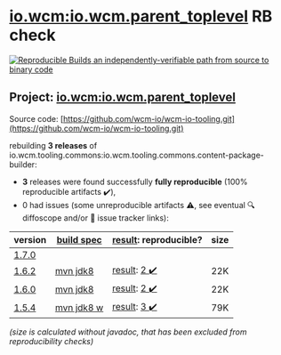 [io.wcm:io.wcm.parent_toplevel](https://search.maven.org/artifact/io.wcm/io.wcm.parent_toplevel/) RB check
=======

[![Reproducible Builds](https://reproducible-builds.org/images/logos/rb.svg) an independently-verifiable path from source to binary code](https://reproducible-builds.org/)

## Project: [io.wcm:io.wcm.parent_toplevel](https://search.maven.org/artifact/io.wcm/io.wcm.parent_toplevel/)

Source code: [https://github.com/wcm-io/wcm-io-tooling.git](https://github.com/wcm-io/wcm-io-tooling.git)

rebuilding **3 releases** of io.wcm.tooling.commons:io.wcm.tooling.commons.content-package-builder:
- **3** releases were found successfully **fully reproducible** (100% reproducible artifacts :heavy_check_mark:),
- 0 had issues (some unreproducible artifacts :warning:, see eventual :mag: diffoscope and/or :memo: issue tracker links):

| version | [build spec](/BUILDSPEC.md) | [result](https://reproducible-builds.org/docs/jvm/): reproducible? | size |
| -- | --------- | ------ | -- |
| [1.7.0](https://search.maven.org/artifact/io.wcm.tooling.commons/io.wcm.tooling.commons.content-package-builder/1.7.0/pom) | | | |
| [1.6.2](https://search.maven.org/artifact/io.wcm/io.wcm.parent_toplevel/1.6.2/pom) | [mvn jdk8](wcm-parent_toplevel-1.6.2.buildspec) | [result](io.wcm.parent_toplevel-1.6.2.buildinfo): [2 :heavy_check_mark: ](io.wcm.parent_toplevel-1.6.2.buildcompare) | 22K |
| [1.6.0](https://search.maven.org/artifact/io.wcm/io.wcm.parent_toplevel/1.6.0/pom) | [mvn jdk8](wcm-parent_toplevel-1.6.0.buildspec) | [result](io.wcm.parent_toplevel-1.6.0.buildinfo): [2 :heavy_check_mark: ](io.wcm.parent_toplevel-1.6.0.buildcompare) | 22K |
| [1.5.4](https://search.maven.org/artifact/io.wcm.tooling.commons/io.wcm.tooling.commons.content-package-builder/1.5.4/pom) | [mvn jdk8 w](wcm-content-package-builder-1.5.4.buildspec) | [result](io.wcm.tooling.commons.content-package-builder-1.5.4.buildinfo): [3 :heavy_check_mark: ](io.wcm.tooling.commons.content-package-builder-1.5.4.buildcompare) | 79K |

<i>(size is calculated without javadoc, that has been excluded from reproducibility checks)</i>
